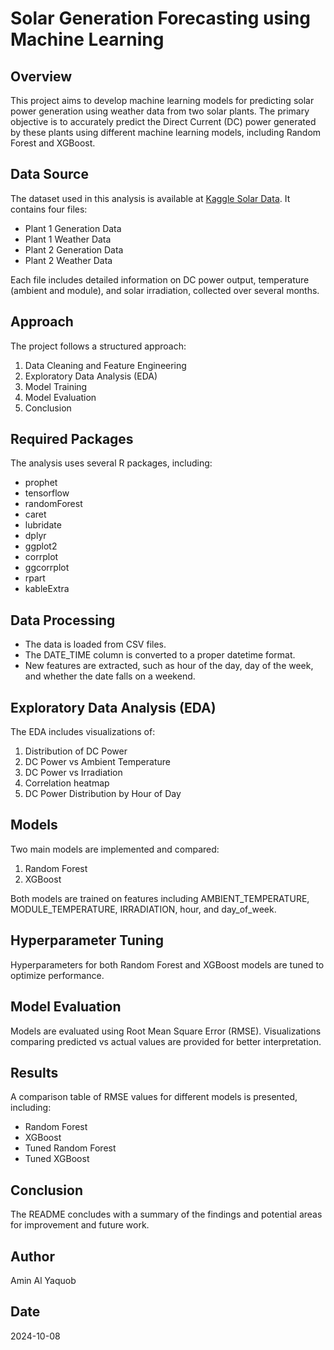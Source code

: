 # Solar Generation Forecasting using Machine Learning

## Overview
This project aims to develop machine learning models for predicting solar power generation using weather data from two solar plants. The primary objective is to accurately predict the Direct Current (DC) power generated by these plants using different machine learning models, including Random Forest and XGBoost.

## Data Source
The dataset used in this analysis is available at [Kaggle Solar Data](https://www.kaggle.com/datasets/anikannal/solar-power-generation-data). It contains four files:
- Plant 1 Generation Data
- Plant 1 Weather Data
- Plant 2 Generation Data
- Plant 2 Weather Data

Each file includes detailed information on DC power output, temperature (ambient and module), and solar irradiation, collected over several months.

## Approach
The project follows a structured approach:

1. Data Cleaning and Feature Engineering
2. Exploratory Data Analysis (EDA)
3. Model Training
4. Model Evaluation
5. Conclusion

## Required Packages
The analysis uses several R packages, including:
- prophet
- tensorflow
- randomForest
- caret
- lubridate
- dplyr
- ggplot2
- corrplot
- ggcorrplot
- rpart
- kableExtra

## Data Processing
- The data is loaded from CSV files.
- The DATE_TIME column is converted to a proper datetime format.
- New features are extracted, such as hour of the day, day of the week, and whether the date falls on a weekend.

## Exploratory Data Analysis (EDA)
The EDA includes visualizations of:
1. Distribution of DC Power
2. DC Power vs Ambient Temperature
3. DC Power vs Irradiation
4. Correlation heatmap
5. DC Power Distribution by Hour of Day

## Models
Two main models are implemented and compared:

1. Random Forest
2. XGBoost

Both models are trained on features including AMBIENT_TEMPERATURE, MODULE_TEMPERATURE, IRRADIATION, hour, and day_of_week.

## Hyperparameter Tuning
Hyperparameters for both Random Forest and XGBoost models are tuned to optimize performance.

## Model Evaluation
Models are evaluated using Root Mean Square Error (RMSE). Visualizations comparing predicted vs actual values are provided for better interpretation.

## Results
A comparison table of RMSE values for different models is presented, including:
- Random Forest
- XGBoost
- Tuned Random Forest
- Tuned XGBoost

## Conclusion
The README concludes with a summary of the findings and potential areas for improvement and future work.

## Author
Amin Al Yaquob

## Date
2024-10-08
